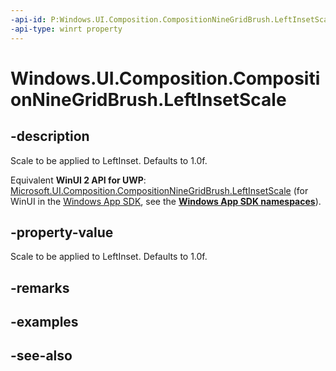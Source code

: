 ```yaml
---
-api-id: P:Windows.UI.Composition.CompositionNineGridBrush.LeftInsetScale
-api-type: winrt property
---
```


<!-- Property syntax
public float LeftInsetScale { get;  set; }
-->

# Windows.UI.Composition.CompositionNineGridBrush.LeftInsetScale

## -description
Scale to be applied to LeftInset. Defaults to 1.0f.

Equivalent **WinUI 2 API for UWP**: [Microsoft.UI.Composition.CompositionNineGridBrush.LeftInsetScale](/windows/winui/api/microsoft.ui.composition.compositionninegridbrush.leftinsetscale) (for WinUI in the [Windows App SDK](/windows/apps/windows-app-sdk/), see the **[Windows App SDK namespaces](/windows/windows-app-sdk/api/winrt/)**).

## -property-value
Scale to be applied to LeftInset. Defaults to 1.0f.

## -remarks

## -examples

## -see-also
